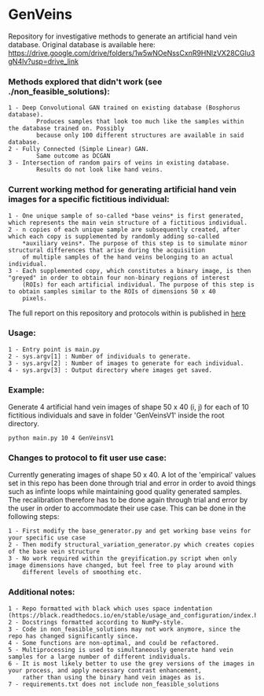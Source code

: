 GenVeins
===================================================================================
Repository for investigative methods to generate an artificial hand vein database. Original database is available here: https://drive.google.com/drive/folders/1w5wNOeNssCxnR9HNlzVX28CGlu3gN4lv?usp=drive_link

### Methods explored that didn't work (see ./non_feasible_solutions):

	1 - Deep Convolutional GAN trained on existing database (Bosphorus database).
			Produces samples that look too much like the samples within the database trained on. Possibly
			because only 100 different structures are available in said database.
	2 - Fully Connected (Simple Linear) GAN.
			Same outcome as DCGAN
	3 - Intersection of random pairs of veins in existing database.
			Results do not look like hand veins.

### Current working method for generating artificial hand vein images for a specific fictitious individual:

	1 - One unique sample of so-called *base veins* is first generated, which represents the main vein structure of a fictitious individual.
	2 - n copies of each unique sample are subsequently created, after which each copy is supplemented by randomly adding so-called  
	 	*auxiliary veins*. The purpose of this step is to simulate minor structural differences that arise during the acquisition 
		of multiple samples of the hand veins belonging to an actual individual.
	3 - Each supplemented copy, which constitutes a binary image, is then "greyed" in order to obtain four non-binary regions of interest 
		(ROIs) for each artificial individual. The purpose of this step is to obtain samples similar to the ROIs of dimensions 50 x 40 
		pixels.

The full report on this repository and protocols within is published in [here](https://doi.org/10.1504/IJBM.2024.141936)

### Usage:
	1 - Entry point is main.py
	2 - sys.argv[1] : Number of individuals to generate.
	3 - sys.argv[2] : Number of images to generate for each individual.
	4 - sys.argv[3] : Output directory where images get saved.


### Example: 
Generate 4 artificial hand vein images of shape 50 x 40 (i, j) for each of 10 fictitious individuals and save in folder 'GenVeinsV1' inside
the root directory.
```
python main.py 10 4 GenVeinsV1
```

### Changes to protocol to fit user use case:
Currently generating images of shape 50 x 40. A lot of the 'empirical' values set in this repo has been done through trial and error in order to avoid things such as infinte loops while maintaining good quality generated samples. The recalibration therefore has to be done again through trial and error by the user in order to accommodate their use case. This can be done in the following steps:

	1 - First modify the base_generator.py and get working base veins for your specific use case
	2 - Then modify structural_variation_generator.py which creates copies of the base vein structure
	3 - No work required within the greyification.py script when only image dimensions have changed, but feel free to play around with 
		different levels of smoothing etc.

### Additional notes:
	1 - Repo formatted with black which uses space indentation (https://black.readthedocs.io/en/stable/usage_and_configuration/index.html)
	2 - Docstrings formatted according to NumPy-style.
	3 - Code in non_feasible_solutions may not work anymore, since the repo has changed significantly since.
	4 - Some functions are non-optimal, and could be refactored.
	5 - Multiprocessing is used to simultaneously generate hand vein samples for a large number of different individuals.
	6 - It is most likely better to use the grey versions of the images in your process, and apply necessary contrast enhancement,
		rather than using the binary hand vein images as is.
	7 - requirements.txt does not include non_feasible_solutions

